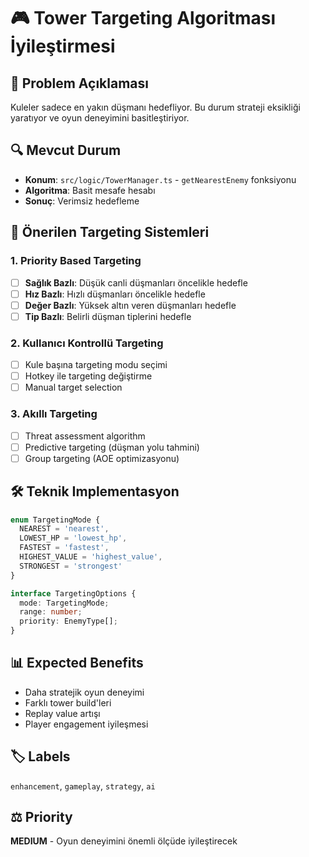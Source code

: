 # 🎮 Tower Targeting Algoritması İyileştirmesi

## 📝 Problem Açıklaması
Kuleler sadece en yakın düşmanı hedefliyor. Bu durum strateji eksikliği yaratıyor ve oyun deneyimini basitleştiriyor.

## 🔍 Mevcut Durum
- **Konum**: `src/logic/TowerManager.ts` - `getNearestEnemy` fonksiyonu
- **Algoritma**: Basit mesafe hesabı
- **Sonuç**: Verimsiz hedefleme

## 🎯 Önerilen Targeting Sistemleri

### 1. **Priority Based Targeting**
- [ ] **Sağlık Bazlı**: Düşük canli düşmanları öncelikle hedefle
- [ ] **Hız Bazlı**: Hızlı düşmanları öncelikle hedefle
- [ ] **Değer Bazlı**: Yüksek altın veren düşmanları hedefle
- [ ] **Tip Bazlı**: Belirli düşman tiplerini hedefle

### 2. **Kullanıcı Kontrollü Targeting**
- [ ] Kule başına targeting modu seçimi
- [ ] Hotkey ile targeting değiştirme
- [ ] Manual target selection

### 3. **Akıllı Targeting**
- [ ] Threat assessment algorithm
- [ ] Predictive targeting (düşman yolu tahmini)
- [ ] Group targeting (AOE optimizasyonu)

## 🛠️ Teknik Implementasyon

```typescript
enum TargetingMode {
  NEAREST = 'nearest',
  LOWEST_HP = 'lowest_hp',
  FASTEST = 'fastest',
  HIGHEST_VALUE = 'highest_value',
  STRONGEST = 'strongest'
}

interface TargetingOptions {
  mode: TargetingMode;
  range: number;
  priority: EnemyType[];
}
```

## 📊 Expected Benefits
- Daha stratejik oyun deneyimi
- Farklı tower build'leri
- Replay value artışı
- Player engagement iyileşmesi

## 🏷️ Labels
`enhancement`, `gameplay`, `strategy`, `ai`

## ⚖️ Priority
**MEDIUM** - Oyun deneyimini önemli ölçüde iyileştirecek 